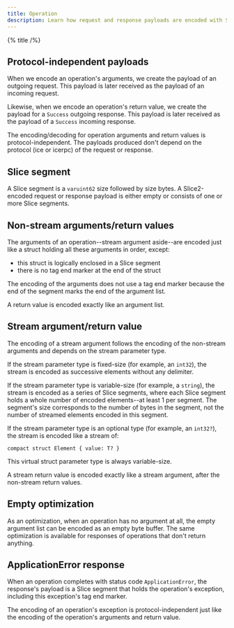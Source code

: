 ```yaml
---
title: Operation
description: Learn how request and response payloads are encoded with Slice2.
---
```


{% title /%}

## Protocol-independent payloads

When we encode an operation's arguments, we create the payload of an outgoing request. This payload is later received
as the payload of an incoming request.

Likewise, when we encode an operation's return value, we create the payload for a `Success` outgoing response. This
payload is later received as the payload of a `Success` incoming response.

The encoding/decoding for operation arguments and return values is protocol-independent. The payloads produced don't
depend on the protocol (ice or icerpc) of the request or response.

## Slice segment

A Slice segment is a `varuint62` size followed by size bytes. A Slice2-encoded request or response payload is either
empty or consists of one or more Slice segments.

## Non-stream arguments/return values

The arguments of an operation--stream argument aside--are encoded just like a struct holding all these arguments in
order, except:
 - this struct is logically enclosed in a Slice segment
 - there is no tag end marker at the end of the struct

The encoding of the arguments does not use a tag end marker because the end of the segment marks the end of the
argument list.

A return value is encoded exactly like an argument list.

## Stream argument/return value

The encoding of a stream argument follows the encoding of the non-stream arguments and depends on the stream parameter
type.

If the stream parameter type is fixed-size (for example, an `int32`), the stream is encoded as successive elements
without any delimiter.

If the stream parameter type is variable-size (for example, a `string`), the stream is encoded as a series of Slice
segments, where each Slice segment holds a whole number of encoded elements--at least 1 per segment. The segment's size
corresponds to the number of bytes in the segment, not the number of streamed elements encoded in this segment.

If the stream parameter type is an optional type (for example, an `int32?`), the stream is encoded like a stream of:
```slice
compact struct Element { value: T? }
```
This virtual struct parameter type is always variable-size.

A stream return value is encoded exactly like a stream argument, after the non-stream return values.

## Empty optimization

As an optimization, when an operation has no argument at all, the empty argument list can be encoded as an empty byte
buffer. The same optimization is available for responses of operations that don't return anything.

## ApplicationError response

When an operation completes with status code `ApplicationError`, the response's payload is a Slice segment that holds
the operation's exception, including this exception's tag end marker.

The encoding of an operation's exception is protocol-independent just like the encoding of the operation's arguments
and return value.
